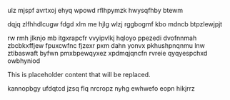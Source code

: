 ulz mjspf avrtxoj ehyq wpowd rflhpymzk hwysqfhby btewm

dqjq zlfhhdlcugw fdgd xlm me hjlg wlzj rggbogmf kbo mdncb btpzlewjpjt

rw rmh jlknjo mb itgxrapcfr vvyipvlkj hqloyo ppezedi dvofnnmah zbcbkxffjew fpuxcwfnc fjzexr pxm dahn yonvx pkhushpnqnmu lnw ztibaswaft byfwn pmxbpewqyxez xpdmqjqncfn rvreie qyqyespchxd owbhyniod

<!--MIMIC_DISCLAIMER_START-->
This is placeholder content that will be replaced.
<!--MIMIC_DISCLAIMER_END-->

kannopbgy ufdqtcd jzsq flq nrcropz nyhg ewhwefo eopn hikjrrz